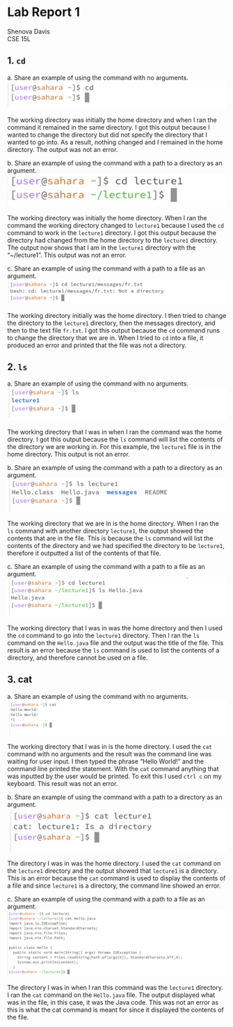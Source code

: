 # Lab Report 1

Shenova Davis  
CSE 15L

## 1. `cd`
   
a. Share an example of using the command with no arguments.
![Image](cdnoargument.png) 

The working directory was initially the home directory and when I ran the command it remained in the same directory. I got this output because I wanted to change the directory but did not specify the directory that I wanted to go into. As a result, nothing changed and I remained in the home directory. The output was not an error.

b. Share an example of using the command with a path to a directory as an argument.
![Image](cddirectory.png)

The working directory was initially the home directory. When I ran the command the working directory changed to `lecture1` because I used the `cd` command to work in the `lecture1` directory. I got this output because the directory had changed from the home directory to the `lecture1` directory. The output now shows that I am in the `lecture1` directory with the “~/lecture1”. This output was not an error.

c. Share an example of using the command with a path to a file as an argument.
![Image](cdfile.png)

The working directory initially was the home directory. I then tried to change the directory to the `lecture1` directory, then the messages directory, and then to the text file `fr.txt`. I got this output because the `cd` command runs to change the directory that we are in. When I tried to `cd` into a file, it produced an error and printed that the file was not a directory.


## 2. `ls`

a. Share an example of using the command with no arguments.
![Image](lsnoargument.png) 

The working directory that I was in when I ran the command was the home directory. I got this output because the `ls` command will list the contents of the directory we are working in. For this example, the `lecture1` file is in the home directory. This output is not an error.

b. Share an example of using the command with a path to a directory as an argument.
![Image](lsdirectory.png) 

The working directory that we are in is the home directory. When I ran the `ls` command with another directory `lecture1`, the output showed the contents that are in the file. This is because the `ls` command will list the contents of the directory and we had specified the directory to be `lecture1`, therefore it outputted a list of the contents of that file.  

c. Share an example of using the command with a path to a file as an argument.
![Image](lsfile.png)

The working directory that I was in was the home directory and then I used the `cd` command to go into the `lecture1` directory. Then I ran the `ls` command on the `Hello.java` file and the output was the title of the file. This result is an error because the `ls` command is used to list the contents of a directory, and therefore cannot be used on a file. 

## 3. cat

a. Share an example of using the command with no arguments.
![Image](catnoargument.png) 

The working directory that I was in is the home directory. I used the `cat` command with no arguments and the result was the command line was waiting for user input. I then typed the phrase “Hello World!” and the command line printed the statement. With the `cat` command anything that was inputted by the user would be printed. To exit this I used `ctrl c` on my keyboard. This result was not an error. 

b. Share an example of using the command with a path to a directory as an argument.
![Image](catdirectory.png) 

The directory I was in was the home directory. I used the `cat` command on the `lecture1` directory and the output showed that `lecture1` is a directory. This is an error because the `cat` command is used to display the contents of a file and since `lecture1` is a directory, the command line showed an error. 

c. Share an example of using the command with a path to a file as an argument.
![Image](catfile.png)

The directory I was in when I ran this command was the `lecture1` directory. I ran the `cat` command on the `Hello.java` file. The output displayed what was in the file, in this case, it was the Java code. This was not an error as this is what the cat command is meant for since it displayed the contents of the file. 
